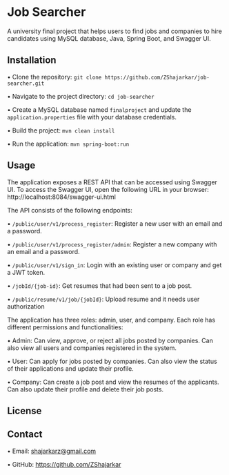 # Job Searcher

A university final project that helps users to find jobs and companies to hire candidates using MySQL database, Java, Spring Boot, and Swagger UI.

## Installation

•  Clone the repository: `git clone https://github.com/ZShajarkar/job-searcher.git`

•  Navigate to the project directory: `cd job-searcher`

•  Create a MySQL database named `finalproject` and update the `application.properties` file with your database credentials.

•  Build the project: `mvn clean install`

•  Run the application: `mvn spring-boot:run`


## Usage

The application exposes a REST API that can be accessed using Swagger UI. To access the Swagger UI, open the following URL in your browser: http://localhost:8084/swagger-ui.html

The API consists of the following endpoints:

•  `/public/user/v1/process_register`: Register a new user with an email and a password.

•  `/public/user/v1/process_register/admin`: Register a new company with an email and a password.

•  `/public/user/v1/sign_in`: Login with an existing user or company and get a JWT token.

•  `/jobId/{job-id}`: Get resumes that had been sent to a job post.

•  `/public/resume/v1/job/{jobId}`: Upload resume and it needs user authorization


The application has three roles: admin, user, and company. Each role has different permissions and functionalities:

•  Admin: Can view, approve, or reject all jobs posted by companies. Can also view all users and companies registered in the system.

•  User: Can  apply for jobs posted by companies. Can also view the status of their applications and update their profile.

•  Company: Can create a job post and view the resumes of the applicants. Can also update their profile and delete their job posts.


## License

## Contact


•  Email: shajarkarz@gmail.com

•  GitHub: https://github.com/ZShajarkar
